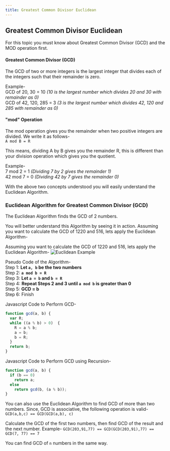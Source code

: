 ```yaml
---
title: Greatest Common Divisor Euclidean
---
```

## Greatest Common Divisor Euclidean

For this topic you must know about Greatest Common Divisor (GCD) and the MOD operation first.

#### Greatest Common Divisor (GCD)
The GCD of two or more integers is the largest integer that divides each of the integers such that their remainder is zero.

Example-  
GCD of 20, 30 = 10 *(10 is the largest number which divides 20 and 30 with remainder as 0)*  
GCD of 42, 120, 285 = 3 *(3 is the largest number which divides 42, 120 and 285 with remainder as 0)*  

#### "mod" Operation
The mod operation gives you the remainder when two positive integers are divided.
We write it as follows-  
`A mod B = R`

This means, dividing A by B gives you the remainder R, this is different than your division operation which gives you the quotient.

Example-  
7 mod 2 = 1 *(Dividing 7 by 2 gives the remainder 1)*  
42 mod 7 = 0 *(Dividing 42 by 7 gives the remainder 0)*  

With the above two concepts understood you will easily understand the Euclidean Algorithm.

### Euclidean Algorithm for Greatest Common Divisor (GCD)
The Euclidean Algorithm finds the GCD of 2 numbers.

You will better understand this Algorithm by seeing it in action.
Assuming you want to calculate the GCD of  1220 and 516, lets apply the Euclidean Algorithm-  

Assuming you want to calculate the GCD of  1220 and 516, lets apply the Euclidean Algorithm-
![Euclidean Example](https://i.imgur.com/aa8oGgP.png)  

Pseudo Code of the Algorithm-  
Step 1: **Let `a, b` be the two numbers**  
Step 2: **`a mod b = R`**  
Step 3: **Let `a = b` and `b = R`**  
Step 4: **Repeat Steps 2 and 3 until `a mod b` is greater than 0**  
Step 5: **GCD = b**  
Step 6: Finish  

Javascript Code to Perform GCD-
```javascript
function gcd(a, b) {
  var R;
  while ((a % b) > 0)  {
    R = a % b;
    a = b;
    b = R;
  }
  return b;
}
```

Javascript Code to Perform GCD using Recursion-
```javascript
function gcd(a, b) {
  if (b == 0)
    return a;
  else
    return gcd(b, (a % b));
}
```

You can also use the Euclidean Algorithm to find GCD of more than two numbers.
Since, GCD is associative, the following operation is valid- `GCD(a,b,c) == GCD(GCD(a,b), c)`

Calculate the GCD of the first two numbers, then find GCD of the result and the next number.
Example- `GCD(203,91,77) == GCD(GCD(203,91),77) == GCD(7, 77) == 7`

You can find GCD of `n` numbers in the same way.
